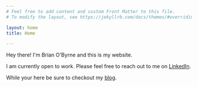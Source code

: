 ```yaml
---
# Feel free to add content and custom Front Matter to this file.
# To modify the layout, see https://jekyllrb.com/docs/themes/#overriding-theme-defaults

layout: home
title: Home

---
```



Hey there! I'm Brian O'Byrne and this is my website.

I am currently open to work. Please feel free to reach out to me on <a href="https://www.linkedin.com/in/3riano3yrne/" target="_blank">LinkedIn</a>.

While your here be sure to checkout my [blog](/blog/).

<!-- If you are able, I appreciate any [support](/support/) offered. -->














